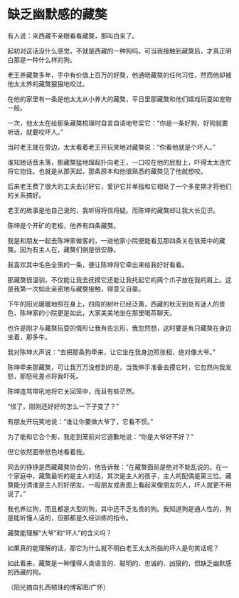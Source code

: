 # 缺乏幽默感的藏獒

有人说：来西藏不亲眼看看藏獒，那叫白来了。 

起初对这话没什么感觉，不就是西藏的一种狗吗。可当我接触到藏獒后，才真正明白那是一种什么样的狗。 

老王养藏獒多年，手中有价值上百万的好獒，他通晓藏獒的任何习性，然而他却被他太太养的藏獒狠狠地咬过。 

在他的家里有一条是他太太从小养大的藏獒，平日里那藏獒和他们嬉戏玩耍如宠物一般。 

一次，他太太在给那条藏獒梳理时自言自语地夸奖它：“你是一条好狗，好狗就要听话，就要咬坏人。” 

当时老王就在旁边，太太看着老王开玩笑地对藏獒说：“你看他就是个坏人。” 

谁知她话音未落，那藏獒猛地蹿起扑向老王，一口咬在他的屁股上，吓得太太连忙将它抱住。也就是从那天起，那条原本和他很熟悉的藏獒见了他就想咬。 

后来老王费了很大的工夫去讨好它，爱护它并单独和它相处了一个多星期才将他们的关系搞好。 

老王的故事是他自己说的，我听得将信将疑。而陈坤的藏獒却让我大长见识。 

陈坤是个开矿的老板，他养有四条藏獒。 

我是和朋友一起去陈坤家做客的，一进他家小院便能看见那四条关在铁笼中的藏獒。因为有主人在，藏獒们倒是很安静。 

我喜欢其中毛色全黑的一条，便让陈坤将它牵出来给我好好看看。 

那藏獒很温驯，不仅能让我去抚摸它还能让我托起它的两个爪子放在我的肩上。这是我第一次如此亲密地与藏獒接触，得意又自豪。 

下午的阳光暖暖地照在身上，四周的树叶已经泛黄，西藏的秋天到处有迷人的景色，陈坤家的小院更是如此，大家美美地坐在那里喝茶聊天。 

也许是刚才与藏獒玩耍的情形让我有些忘形，我忽然想，这时要是有只藏獒在身边坐着，那多牛。 

我对陈坤大声说：“去把那条狗牵来，让它坐在我身边照张相，绝对像大爷。” 

陈坤牵来那藏獒，可让我万万没想到的是，当我伸手准备去摸它时，它忽然向我发怒，那怒吼差点将我吓死。 

陈坤连骂带吼地将它关回笼中，而且有些茫然。 

“怪了，刚刚还好好的怎么一下子变了？” 

有朋友开玩笑地说：“谁让你要做大爷了，它看不惯。” 

为了能和它合个影，我走到笼前对它道歉地说：“你是大爷好不好？” 

但它依然面带怒色地看着我。 

同去的铮铮是西藏藏獒协会的，他告诉我：“在藏獒面前是绝对不能乱说的。在一个家庭中，藏獒最听的是主人的话，其次是主人的孩子，主人的配偶是第三位。藏獒能分清谁是主人的好朋友、一般朋友或表面上看起来像朋友的人，坏人就更不用说了。” 

我也养过狗，而且都是大型的狗，其中还不乏名贵的狗。我知道狗是通人性的，狗是能听懂人话的，但那都是久经训练的指令。 

藏獒能理解“大爷”和“坏人”的含义吗？ 

如果真的能理解的话，那它为什么就不明白老王太太所指的坏人是句笑话呢？ 

如此看来，藏獒是一种懂得人类语言的、聪明的、忠诚的、凶狠的，但缺乏幽默感的西藏的狗。 

（阳光摘自扎西顿珠的博客图/广怀）